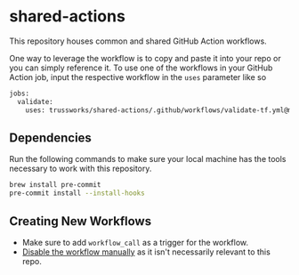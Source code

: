 # shared-actions

This repository houses common and shared GitHub Action workflows.

One way to leverage the workflow is to copy and paste it into your repo or you can simply reference it. To use one of the workflows in your GitHub Action job, input the respective workflow in the `uses` parameter like so

```bash
jobs:
  validate:
    uses: trussworks/shared-actions/.github/workflows/validate-tf.yml@main
```

## Dependencies

Run the following commands to make sure your local machine has the tools necessary to work with this repository.

```bash
brew install pre-commit
pre-commit install --install-hooks
```

## Creating New Workflows

- Make sure to add `workflow_call` as a trigger for the workflow.
- [Disable the workflow manually](https://docs.github.com/en/actions/managing-workflow-runs/disabling-and-enabling-a-workflow?tool=cli) as it isn't necessarily relevant to this repo.
